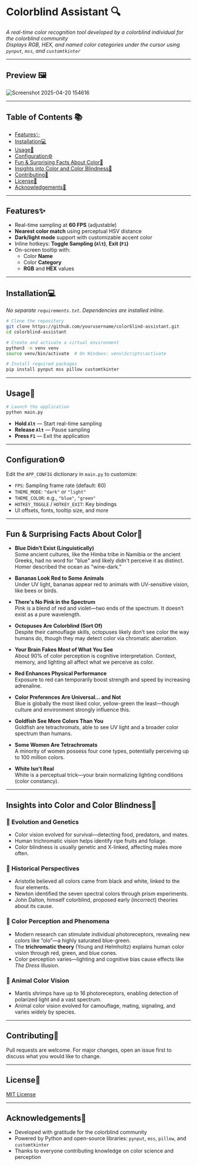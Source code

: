 # Colorblind Assistant 🔍  
*A real-time color recognition tool developed by a colorblind individual for the colorblind community*  
*Displays RGB, HEX, and named color categories under the cursor using `pynput`, `mss`, and `customtkinter`*

---

## Preview 🖼️
![Screenshot 2025-04-20 154616](https://github.com/user-attachments/assets/878e5e36-bf0e-4c14-8dab-463dfe423028)


---

## Table of Contents 📚

- [Features✨](#features)  
- [Installation💻](#installation)  
- [Usage🚀](#usage)  
- [Configuration⚙️](#configuration)  
- [Fun & Surprising Facts About Color🎨](#fun--surprising-facts-about-color)  
- [Insights into Color and Color Blindness🧠](#insights-into-color-and-color-blindness)  
- [Contributing🤝](#contributing)  
- [License📝](#license)  
- [Acknowledgements🙏](#acknowledgements)  

---

## Features✨

- Real-time sampling at **60 FPS** (adjustable)  
- **Nearest color match** using perceptual HSV distance  
- **Dark/light mode** support with customizable accent color  
- Inline hotkeys: **Toggle Sampling (`Alt`)**, **Exit (`F1`)**  
- On-screen tooltip with:  
  - Color **Name**  
  - Color **Category**  
  - **RGB** and **HEX** values  

---

## Installation💻

*No separate `requirements.txt`. Dependencies are installed inline.*

```bash
# Clone the repository
git clone https://github.com/yourusername/colorblind-assistant.git
cd colorblind-assistant

# Create and activate a virtual environment
python3 -m venv venv
source venv/bin/activate  # On Windows: venv\Scripts\activate

# Install required packages
pip install pynput mss pillow customtkinter
```

---

## Usage🚀

```bash
# Launch the application
python main.py
```

- **Hold `Alt`** — Start real-time sampling  
- **Release `Alt`** — Pause sampling  
- **Press `F1`** — Exit the application  

---

## Configuration⚙️

Edit the `APP_CONFIG` dictionary in `main.py` to customize:

- `FPS`: Sampling frame rate (default: 60)  
- `THEME_MODE`: `"dark"` or `"light"`  
- `THEME_COLOR`: e.g., `"blue"`, `"green"`  
- `HOTKEY_TOGGLE` / `HOTKEY_EXIT`: Key bindings  
- UI offsets, fonts, tooltip size, and more  

---

## Fun & Surprising Facts About Color🎨

- **Blue Didn’t Exist (Linguistically)**  
  Some ancient cultures, like the Himba tribe in Namibia or the ancient Greeks, had no word for "blue" and likely didn't perceive it as distinct. Homer described the ocean as "wine-dark."

- **Bananas Look Red to Some Animals**  
  Under UV light, bananas appear red to animals with UV-sensitive vision, like bees or birds.

- **There's No Pink in the Spectrum**  
  Pink is a blend of red and violet—two ends of the spectrum. It doesn’t exist as a pure wavelength.

- **Octopuses Are Colorblind (Sort Of)**  
  Despite their camouflage skills, octopuses likely don’t see color the way humans do, though they may detect color via chromatic aberration.

- **Your Brain Fakes Most of What You See**  
  About 90% of color perception is cognitive interpretation. Context, memory, and lighting all affect what we perceive as color.

- **Red Enhances Physical Performance**  
  Exposure to red can temporarily boost strength and speed by increasing adrenaline.

- **Color Preferences Are Universal... and Not**  
  Blue is globally the most liked color, yellow-green the least—though culture and environment strongly influence this.

- **Goldfish See More Colors Than You**  
  Goldfish are tetrachromats, able to see UV light and a broader color spectrum than humans.

- **Some Women Are Tetrachromats**  
  A minority of women possess four cone types, potentially perceiving up to 100 million colors.

- **White Isn't Real**  
  White is a perceptual trick—your brain normalizing lighting conditions (color constancy).

---

## Insights into Color and Color Blindness🧠

### 🧬 Evolution and Genetics

- Color vision evolved for survival—detecting food, predators, and mates.  
- Human trichromatic vision helps identify ripe fruits and foliage.  
- Color blindness is usually genetic and X-linked, affecting males more often.  

### 🎨 Historical Perspectives

- Aristotle believed all colors came from black and white, linked to the four elements.  
- Newton identified the seven spectral colors through prism experiments.  
- John Dalton, himself colorblind, proposed early (incorrect) theories about its cause.  

### 🌈 Color Perception and Phenomena

- Modern research can stimulate individual photoreceptors, revealing new colors like “olo”—a highly saturated blue-green.  
- The **trichromatic theory** (Young and Helmholtz) explains human color vision through red, green, and blue cones.  
- Color perception varies—lighting and cognitive bias cause effects like *The Dress* illusion.

### 🐾 Animal Color Vision

- Mantis shrimps have up to 16 photoreceptors, enabling detection of polarized light and a vast spectrum.  
- Animal color vision evolved for camouflage, mating, signaling, and varies widely by species.  

---

## Contributing🤝

Pull requests are welcome. For major changes, open an issue first to discuss what you would like to change.

---

## License📝

[MIT License](LICENSE)

---

## Acknowledgements🙏

- Developed with gratitude for the colorblind community  
- Powered by Python and open-source libraries: `pynput`, `mss`, `pillow`, and `customtkinter`  
- Thanks to everyone contributing knowledge on color science and perception  
